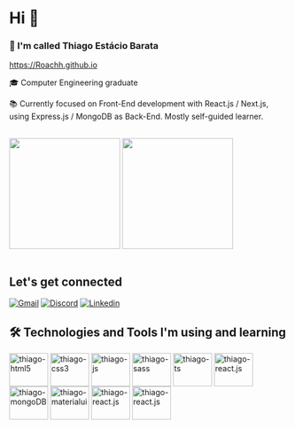 # Hi 👋

### 👨 I'm called Thiago Estácio Barata

https://Roachh.github.io

🎓 Computer Engineering graduate 

📚 Currently focused on Front-End development with React.js / Next.js, using Express.js / MongoDB as Back-End. Mostly self-guided learner.

<br />

<div>
  <img align="center" height='200em' src='https://github-readme-stats.vercel.app/api?username=Roachh&theme=tokyonight' />
  <img align="center" height='200em' src='https://github-readme-stats.vercel.app/api/top-langs/?username=Roachh&theme=tokyonight' />
</div>

<br />

## Let's get connected

[![Gmail](https://img.shields.io/badge/Gmail-D14836?style=for-the-badge&logo=gmail&logoColor=white)](mailto:thgebarata@gmail.com)
[![Discord](https://img.shields.io/badge/Discord-7289DA?style=for-the-badge&logo=discord&logoColor=white)](https://discord.com/users/166624029808132096)
[![Linkedin](https://img.shields.io/badge/LinkedIn-0077B5?style=for-the-badge&logo=linkedin&logoColor=white)](https://www.linkedin.com/in/thiago-e-86a0208a)


## 🛠 Technologies and Tools I'm using and learning

<div>
  <img align="center" alt="thiago-html5" height="60" width="70" src="https://cdn.jsdelivr.net/gh/devicons/devicon/icons/html5/html5-original.svg" />
  <img align="center" alt="thiago-css3" height="60" width="70" src="https://cdn.jsdelivr.net/gh/devicons/devicon/icons/css3/css3-original.svg" />
  <img align="center" alt="thiago-js" height="60" width="70" src="https://cdn.jsdelivr.net/gh/devicons/devicon/icons/javascript/javascript-original.svg" />
  <img align="center" alt="thiago-sass" height="60" width="70" src="https://cdn.jsdelivr.net/gh/devicons/devicon/icons/sass/sass-original.svg" />  
  <img align="center" alt="thiago-ts" height="60" width="70" src="https://cdn.jsdelivr.net/gh/devicons/devicon/icons/typescript/typescript-original.svg" />
  <img align="center" alt="thiago-react.js" height="60" width="70" src="https://cdn.jsdelivr.net/gh/devicons/devicon/icons/react/react-original.svg" />  
  <img align="center" alt="thiago-mongoDB" height="60" width="70" src="https://cdn.jsdelivr.net/gh/devicons/devicon/icons/mongodb/mongodb-original.svg" />
  <img align="center" alt="thiago-materialui" height="60" width="70" src="https://cdn.jsdelivr.net/gh/devicons/devicon/icons/materialui/materialui-original.svg" />  
  <img align="center" alt="thiago-react.js" height="60" width="70" src="https://cdn.jsdelivr.net/gh/devicons/devicon/icons/nextjs/nextjs-original-wordmark.svg" />   
  <img align="center" alt="thiago-react.js" height="60" width="70" src="https://cdn.jsdelivr.net/gh/devicons/devicon/icons/express/express-original-wordmark.svg" />
  
</div>
